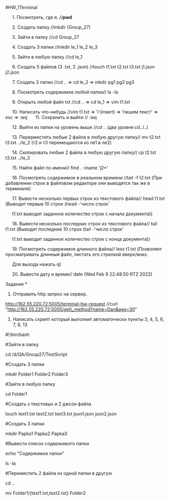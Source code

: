 ﻿#HW\_1Terminal

`	`1. Посмотреть, где я. //**pwd**

`	`2. Создать папку //mkdir (Group\_27)

`	`3. Зайти в папку //cd Group\_27

`	`4. Создать 3 папки //mkdir le\_1 le\_2 le\_3

`	`5. Зайти в любую папку //cd le\_1

`	`6. Создать 5 файлов (3 .txt, 2 .json) //touch t1.txt t2.txt t3.txt j1.json j2.json

`	`7. Создать 3 папки //cd .. => cd le\_2 => mkdir pg1 pg2 pg3

`	`8. Посмотреть содержимое любой папки// ls -la

`	`9. Открыть любой файл txt //cd .. => cd le\_1 => vim t1.txt

`	`10. Написать что-нибудь //vim t1.txt => 'i'(insert) => 'пишем текст' => esc => :wq
`	`11. Сохранить и выйти // :wq

`	`12. Выйти из папки на уровень выше //cd .. (два уровня cd../..)

`	`13. Перерместить любые 2 файла в любую другую папку// mv t2.txt t3.txt ../le\_2 (т2 и т3 перемещаются из ле1 в ле2)

`	`14. Скопировать любые 2 файла в любую другую папку// cp t2.txt t3.txt ../le\_3

`	`15. Найти файл по имени// find . -iname 'j2\*'

`	`16. Посмотреть содержимое в реальном времени //tail -f t2.txt (При добавлении строк в файловом редакторе они выводятся так же в терминале)

`	`17. Вывести несколько первых строк из текстового файла// head t1.txt (Выводит первые 10 строк (head -'число строк'

`	`t1.txt выводит заданное количество строк с начала документа))

`	`18. Вывести несколько последних строк из текстового файла// tail t1.txt (Выводит последние 10 строк (tail -'число строк'

`	`t1.txt выводит заданное количество строк с конца документа))

`	`19. Посмотреть содержимое длинного файла// less t1.txt (Позволяет просматривать длинный файл, листать его стрелкой вверх/вниз.

`	`Для выхода нажать q)

`	`20. Вывести дату и время// date (Wed Feb  9 22:48:50 RTZ 2022)


Задание \*

1) Отправить http запрос на сервер.

http://162.55.220.72:5005/terminal-hw-request //curl "http://162.55.220.72:5005/get\_method?name=Dan&age=30"



1) Написать скрипт который выполнит автоматически пункты 3, 4, 5, 6, 7, 8, 13

\#!/bin/bash

\#Зайти в папку

cd /d/QA/Group27/TestScript

\#Создать 3 папки

mkdir Folder1 Folder2 Folder3

\#Зайти в любую папку

cd Folder1

\#Создать з текстовых и 2 джсон файла

touch text1.txt text2.txt text3.txt json1.json json2.json

\#Создать 3 папки

mkdir Papka1 Papka2 Papka3

\#Вывести список содержимого папки

echo "Содержимое папки"

ls -la

\#Переместить 2 файла из одной папки в другую

cd ..

mv Folder1/{text1.txt,text2.txt} Folder2

